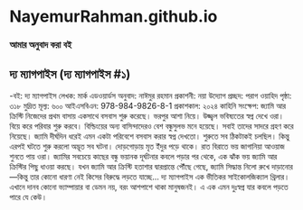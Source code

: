 # NayemurRahman.github.io

### আমার অনুবাদ করা বই
## দ্য ম্যাগপাইস (দ্য ম্যাগপাইস #১)
-বই: দ্য ম্যাগপাইস
লেখক: মার্ক এডওয়ার্ডস
অনুবাদ: নাঈমুর রহমান
প্রকাশনী: নয়া উদ্যোগ
প্রচ্ছদ: পরাগ ওয়াহিদ
পৃষ্ঠা: ৩১৮
মুদ্রিত মূল্য: ৬০০
আইএসবিএন: 978-984-9826-8-1
প্রকাশকাল: ২০২৪
কাহিনি সংক্ষেপ:
জ্যামি আর ক্রিস্টি নিজেদের প্রথম বাসায় একসাথে বসবাস শুরু করেছে। ভরপুর আশা নিয়ে। উজ্জ্বল ভবিষ্যতের স্বপ্ন দেখে ওরা। বিয়ে করে পরিবার শুরু করবে। বিল্ডিংয়ের অন্য বাসিন্দাদেরও বেশ বন্ধুসুলভ মনে হয়েছে। সবাই তাদের সাদরে গ্রহণ করে নিয়েছে। জ্যামি দীর্ঘদিন ধরেই এমন একটা পরিবেশে বসবাস করার স্বপ্ন দেখতো।
শুরুতে সব ঠিকটাকই চলছিল। কিন্তু এরপই ঘটতে শুরু করলো অদ্ভূত সব ঘটনা। দোড়গোড়ায় মৃত ইঁদুর পড়ে থাকে। রাত বিরাতে ভয় জাগানিয়া আওয়াজ শুনতে পায় ওরা। জ্যামির সবচেয়ে কাছের বন্ধু ভয়ানক দূর্ঘটনার কবলে পড়ার পর থেকে, এক ঝাঁক ভয় জ্যামি আর ক্রিস্টির পিছু ধাওয়া করছে।
যখন জ্যামি আর ক্রিস্টি হতাশার দ্বারপ্রান্তে পৌঁছে গেছে, জ্যামি সিদ্ধান্ত নিলো রুখে দাড়ানোর—কিন্তু তার কোনো ধারণা নেই কিসের বিরুদ্ধে লড়তে যাচ্ছে...
দ্য ম্যাগপাইস এক ভীতিকর সাইকোলজিক্যাল থ্রিলার। এখানে দানব কোনো ভ্যাম্পায়ার বা ডেমন নয়, বরং আশপাশে থাকা মানুষজনই। এ এক এমন দুঃস্বপ্ন যার কবলে পড়তে পারে যে কেউ।
